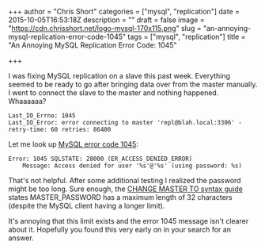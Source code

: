 +++
author = "Chris Short"
categories = ["mysql", "replication"]
date = 2015-10-05T16:53:18Z
description = ""
draft = false
image = "https://cdn.chrisshort.net/logo-mysql-170x115.png"
slug = "an-annoying-mysql-replication-error-code-1045"
tags = ["mysql", "replication"]
title = "An Annoying MySQL Replication Error Code: 1045"

+++

<script async src="//pagead2.googlesyndication.com/pagead/js/adsbygoogle.js"></script>
<!-- chrisshort.net Responsive -->
<ins class="adsbygoogle"
     style="display:block"
     data-ad-client="ca-pub-8972983586873269"
     data-ad-slot="1297095894"
     data-ad-format="auto"></ins>
<script>
   (adsbygoogle = window.adsbygoogle || []).push({});
</script>

I was fixing MySQL replication on a slave this past week. Everything seemed to be ready to go after bringing data over from the master manually. I went to connect the slave to the master and nothing happened.  Whaaaaaa?

<pre><code class="language-bash">Last_IO_Errno: 1045
Last_IO_Error: error connecting to master 'repl@blah.local:3306' - retry-time: 60 retries: 86400</code></pre>

Let me look up [MySQL error code 1045](https://dev.mysql.com/doc/refman/5.6/en/error-messages-server.html#error_er_access_denied_error):

<pre><code class="language-bash">Error: 1045 SQLSTATE: 28000 (ER_ACCESS_DENIED_ERROR)
    Message: Access denied for user '%s'@'%s' (using password: %s)</code></pre>

That's not helpful. After some additional testing I realized the password might be too long. Sure enough, the [CHANGE MASTER TO syntax guide](https://dev.mysql.com/doc/refman/5.6/en/change-master-to.html) states MASTER_PASSWORD has a maximum length of 32 characters (despite the MySQL client having a longer limit).

It's annoying that this limit exists and the error 1045 message isn't clearer about it. Hopefully you found this very early on in your search for an answer.